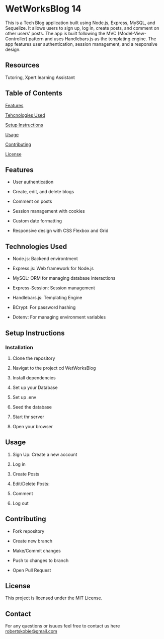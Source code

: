 # WetWorksBlog 14
This is a Tech Blog application built using Node.js, Express, MySQL, and Sequelize. It allows users to sign up, log in, create posts, and comment on other users' posts. The app is built following the MVC (Model-View-Controller) pattern and uses Handlebars.js as the templating engine. The app features user authentication, session management, and a responsive design.

## Resources 
Tutoring,
 Xpert learning Assistant 

## Table of Contents

[Features](#features)

[Tehcnologies Used](#tehcnologiesUsed)

[Setup Instructions](#SetupInstructions)

[Usage](#Usage)

[Contributing](#Contributing)

[License](#license)

## Features 
- User authentication

- Create, edit, and delete blogs

- Comment on posts

- Session management with cookies

- Custom date formatting

 - Responsive design with CSS Flexbox and Grid

## Technologies Used 

- Node.js: Backend environtment
- Express.js: Web framework for Node.js

- MySQL: ORM for managing database interactions

- Express-Session: Session management

- Handlebars.js: Templating Engine

- BCrypt: For password hashing

- Dotenv: For managing environment variables 

## Setup Instructions

### Installation
1. Clone the repository

2. Navigat to the project 
cd WetWorksBlog 

3. Install dependencies

4. Set up your Database

5. Set up .env 

6. Seed the database

7. Start thr server

8. Open your browser

## Usage 

1. Sign Up: Create a new account 

2. Log in 

3. Create Posts

4. Edit/Delete Posts:

5. Comment 

6. Log out

## Contributing 
- Fork repository 

- Create new branch

- Make/Commit changes

 - Push to changes to branch 

 - Open Pull Request 

 ## License 
This project is licensed under the MIT License.

## Contact

For any questions or isuues feel free to contact us here <robertskobie@gmail.com>




